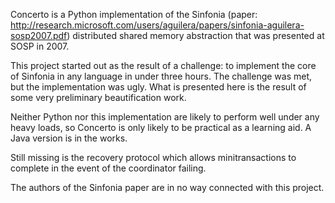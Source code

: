 Concerto is a Python implementation of the Sinfonia (paper: http://research.microsoft.com/users/aguilera/papers/sinfonia-aguilera-sosp2007.pdf) distributed shared memory abstraction that was presented at SOSP in 2007.

This project started out as the result of a challenge: to implement the core of Sinfonia in any language in under three hours. The challenge was met, but the implementation was ugly. What is presented here is the result of some very preliminary beautification work.

Neither Python nor this implementation are likely to perform well under any heavy loads, so Concerto is only likely to be practical as a learning aid. A Java version is in the works.

Still missing is the recovery protocol which allows minitransactions to complete in the event of the coordinator failing.

The authors of the Sinfonia paper are in no way connected with this project.